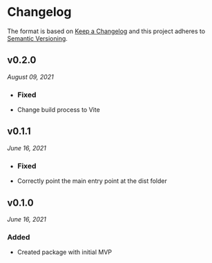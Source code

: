 # Changelog

The format is based on [Keep a Changelog](http://keepachangelog.com/en/1.0.0/)
and this project adheres to [Semantic Versioning](http://semver.org/spec/v2.0.0.html).

v0.2.0
------------------------------
*August 09, 2021*

- ### Fixed
- Change build process to Vite


v0.1.1
------------------------------
*June 16, 2021*

- ### Fixed
- Correctly point the main entry point at the dist folder


v0.1.0
------------------------------
*June 16, 2021*

### Added
- Created package with initial MVP

